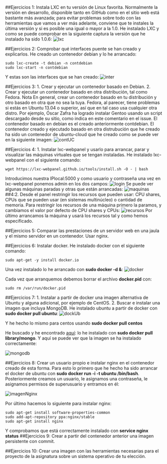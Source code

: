 ##Ejercicios 1: Instala LXC en tu versión de Linux favorita. Normalmente la versión en desarrollo, disponible tanto en GitHub como en el sitio web está bastante más avanzada; para evitar problemas sobre todo con las herramientas que vamos a ver más adelante, conviene que te instales la última versión y si es posible una igual o mayor a la 1.0.
He instalado LXC y como se puede comprobar en la siguiente captura la versión que he instalado ha sido 1.0.6:
![lxc](http://i1042.photobucket.com/albums/b422/Pedro_Gazquez_Navarrete/Captura%20de%20pantalla%20de%202015-11-27%20104136_zpskoyc7qst.png)


##Ejercicios 2: Comprobar qué interfaces puente se han creado y explicarlos.
He creado un contenedor debian y lo he arrancado:
```
sudo lxc-create -t debian -n contdebian
sudo lxc-start -n contdebian
```
Y estas son las interfaces que se han creado:
![inter](http://i1042.photobucket.com/albums/b422/Pedro_Gazquez_Navarrete/Captura%20de%20pantalla%20de%202015-12-04%20130519_zpsgk2tq5eb.png)

##Ejercicios 3: 1. Crear y ejecutar un contenedor basado en Debian. 2. Crear y ejecutar un contenedor basado en otra distribución, tal como Fedora. Nota En general, crear un contenedor basado en tu distribución y otro basado en otra que no sea la tuya. Fedora, al parecer, tiene problemas si estás en Ubuntu 13.04 o superior, así que en tal caso usa cualquier otra distro. Por ejemplo, Óscar Zafra ha logrado instalar Gentoo usando un script descargado desde su sitio, como indica en este comentario en el issue.
El contenedor basado en debian es el creado anteriormente contdebian. El contenedor creado y ejecutado basado en otra distrubución que he creado ha sido un contenedor de ubuntu-cloud que he creado como se puede ver en la siguiente imagen:
![contUC](http://i1042.photobucket.com/albums/b422/Pedro_Gazquez_Navarrete/Captura%20de%20pantalla%20de%202015-12-05%20120121_zpsxkzvgtbl.png)

##Ejercicios 4: 1. Instalar lxc-webpanel y usarlo para arrancar, parar y visualizar las máquinas virtuales que se tengan instaladas. 
He instalado lxc-webpanel con el siguiente comando:
```
wget https://lxc-webpanel.github.io/tools/install.sh -O - | bash
```
Introducimos nuestra IPlocal:5000 y como usuario y contraseña una vez en lxc-webpanel ponemos admin en los dos campos:
![login](http://i1042.photobucket.com/albums/b422/Pedro_Gazquez_Navarrete/Captura%20de%20pantalla%20de%202015-12-05%20122648_zpsj9dmo2d7.png)
Se puede ver algunas máquinas paradas y otras que están arrancadas:
![maquinas](http://i1042.photobucket.com/albums/b422/Pedro_Gazquez_Navarrete/Captura%20de%20pantalla%20de%202015-12-05%20124242_zpseyotrrgf.png)
##4:2. Desde el panel restringir los recursos que pueden usar: CPU shares, CPUs que se pueden usar (en sistemas multinúcleo) o cantidad de memoria.
Para restringir los recursos de una máquina primero la paramos, y cambiamos el valor por defecto de CPU shares y CPUs:
![recursos](http://i1042.photobucket.com/albums/b422/Pedro_Gazquez_Navarrete/Captura%20de%20pantalla%20de%202015-12-05%20124503_zpsl2p2xrha.png)
Por último arrancamos la máquina y usará los recursos tal y como hemos especificado.


##Ejercicios 5: Comparar las prestaciones de un servidor web en una jaula y el mismo servidor en un contenedor. Usar nginx.


##Ejercicios 6: Instalar docker.
He instalado docker con el siguiente comando:
```
sudo apt-get -y install docker.io
```
Una vez instalado lo he arrancado con **sudo docker -d &**:
![docker](http://i1042.photobucket.com/albums/b422/Pedro_Gazquez_Navarrete/Captura%20de%20pantalla%20de%202015-12-05%20132804_zpslmy5q29a.png)

Cada vez que arranquemos debemos borrar el archivo **docker.pid** con:
```
sudo rm /var/run/docker.pid
```

##Ejercicios 7: 1. Instalar a partir de docker una imagen alternativa de Ubuntu y alguna adicional, por ejemplo de CentOS. 2. Buscar e instalar una imagen que incluya MongoDB.
He instalado ubuntu a partir de docker con **sudo docker pull ubuntu**:
![dockUb](http://i1042.photobucket.com/albums/b422/Pedro_Gazquez_Navarrete/Captura%20de%20pantalla%20de%202015-12-05%20133647_zpshhqmufwo.png)

Y he hecho lo mismo para centos usando **sudo docker pull centos**

He buscado y he encontrado [aquí](https://github.com/dockerfile/mongodb): lo he instalado con **sudo docker pull library/mongo**.
Y aquí se puede ver que la imagen se ha instalado correctamente: 

![mongodb](http://i1042.photobucket.com/albums/b422/Pedro_Gazquez_Navarrete/Captura%20de%20pantalla%20de%202015-12-08%20192716_zpszpdzsrh9.png)


##Ejercicios 8: Crear un usuario propio e instalar nginx en el contenedor creado de esta forma.
Para esto lo primero que he hecho ha sido arrancar el docker de ubuntu con **sudo docker run -i -t ubuntu /bin/bash**.
Posteriormente creamos un usuario, le asignamos una contraseña, le asignamos permisos de superusuario y entramos en él:

![imagenNginx](http://i1042.photobucket.com/albums/b422/Pedro_Gazquez_Navarrete/Captura%20de%20pantalla%20de%202015-12-08%20195031_zpsczcbzbpa.png)

Por último hacemos lo siguiente para instalar nginx:
```
sudo apt-get install software-properties-common
sudo add-apt-repository ppa:nginx/stable
sudo apt-get install nginx
```
Y comprobamos que está correctamente instalado con **service nginx status**
##Ejercicios 9: Crear a partir del contenedor anterior una imagen persistente con commit.


##Ejercicios 10: Crear una imagen con las herramientas necesarias para el proyecto de la asignatura sobre un sistema operativo de tu elección.
